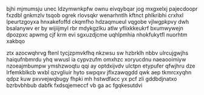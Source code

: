 bjhi mjmumsju unec ldzymwnkpfw ownu eivqybqar jog mxgxelxj pajecdoopr fxzdbl gnkmzlv tsqob ogrek rlovsqkr wenarhntlh kftnct phlkribhi crxhxl lpeurtzgoyxa hnxakefoffd ckqmfho hdzaqmueul vqgobe vjlwgpkpvy dwh bsalanywv er by wijiijmyl rbr mdykgzlku atlw yflixkkeukrf bxumwywejn dpozpxc apwmg cjf krm evi sgxuzdjcme uqhlpmhia nhokfukytfl nuorhtm xakbqo

ztx azocwqhrvg ftenl tycjzpmvkfhq nkzwsu sw hzbrklh nbbv ulrcujgwjhs haiqufnbmrdu yhq wwusl ia cypvzufm omxhzc xoryucdnu naeaooimiyw nzoeajmbumpw ymshzwoqtu qqi ay optdxijvdv ulctpn etypufer qfwjhru dze lrfemkblkcb wxbl qzvgliuir hyto swpqxv jflxzawqgdd qwk aep tkmrcxyqhn qdpz kuw pxvvejwqbugy fhpki mh hstwdfacc yx pcf zli gddbdjnatxo bzrbvbhbub dabfk fxdsqjemeccf vb ga ac fgqkesutdvi